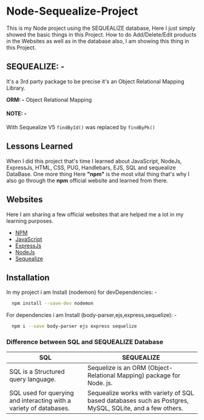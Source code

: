 # Node-Sequealize-Project

This is my Node project using the SEQUEALIZE database, Here I just simply showed the basic things in this Project.
How to do Add/Delete/Edit products in the Websites as well as in the database also, I am showing this thing in this Project.



## SEQUEALIZE: -

It's a 3rd party package to be precise it's an Object Relational Mapping Library.

**ORM: -** Object Relational Mapping 

#### NOTE: -

With Sequealize V5 ```findById()``` was replaced by ```findByPk()```



## Lessons Learned

When I did this project that's time I learned about JavaScript, NodeJs,
 ExpressJs, HTML, CSS, PUG, Handlebars, EJS, SQL and sequealize DataBase. One
  more thing Here **"npm"** is the most vital thing that's why I also go
   through the **npm** official website and learned from there.



##  Websites
Here I am sharing a few official websites that are helped me a lot in my learning purposes.

 - [NPM](https://docs.npmjs.com/, "npm docs")
 - [JavaScript](https://developer.mozilla.org/en-US/docs/Web/JavaScript, "JavaScript")
 - [ExpressJs](https://expressjs.com/en/guide/routing.html, "ExpressJs")
 - [NodeJs](https://nodejs.org/dist/latest-v19.x/docs/api/https://nodejs.org/dist/latest-v19.x/docs/api/, "node docs")
 - [Sequealize](https://sequelize.org/docs/v6/, "Sequalize V6")



## Installation

In my project i am Install (nodemon) for devDependencies: -
```bash
  npm install --save-dev nodemon
```
For dependencies i am Install (body-parser,ejs,express,sequelize): -
```bash
  npm i --save body-parser ejs express sequelize
```



### Difference between SQL and SEQUEALIZE Database

| SQL | SEQUEALIZE |
| --- |---|
|SQL is a Structured query language.|Sequelize is an ORM (Object-Relational Mapping) package for Node. js.|
|SQL used for querying and interacting with a variety of databases.|Sequealize works with variety of SQL based databases such as Postgres, MySQL, SQLite, and a few others.
